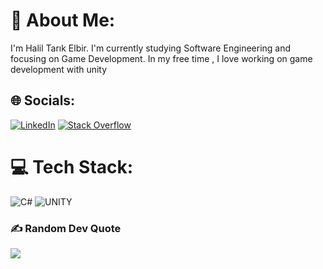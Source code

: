 # 💫 About Me:
I'm Halil Tarık Elbir.  I'm currently studying Software Engineering and focusing on Game Development. In my free time , I love working on game development with unity


## 🌐 Socials:
[![LinkedIn](https://img.shields.io/badge/LinkedIn-%230077B5.svg?logo=linkedin&logoColor=white)](https://linkedin.com/in/linkedin.com/in/halil-tarik-elbir) [![Stack Overflow](https://img.shields.io/badge/-Stackoverflow-FE7A16?logo=stack-overflow&logoColor=white)](https://stackoverflow.com/users/21309023) 

# 💻 Tech Stack:
![C#](https://img.shields.io/badge/c%23-%23239120.svg?style=for-the-badge&logo=c-sharp&logoColor=white) ![UNITY](https://img.shields.io/badge/Unity-%2320232a.svg?style=for-the-badge&logo=unity&logoColor=white)

### ✍️ Random Dev Quote
![](https://quotes-github-readme.vercel.app/api?type=horizontal&theme=radical)

<!-- Proudly created with GPRM ( https://gprm.itsvg.in ) -->
